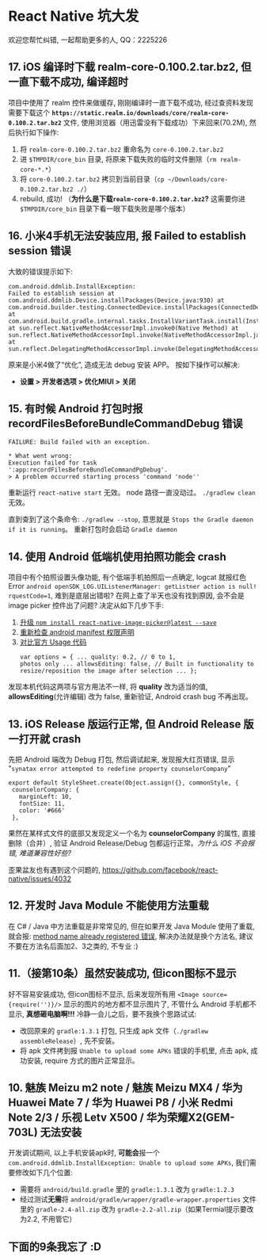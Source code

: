 # React Native 坑大发

欢迎您帮忙纠错, 一起帮助更多的人, QQ：2225226

## 17. iOS 编译时下载 realm-core-0.100.2.tar.bz2, 但一直下载不成功, 编译超时
项目中使用了 realm 控件来做缓存, 刚刚编译时一直下载不成功, 经过查资料发现需要下载这个 **`https://static.realm.io/downloads/core/realm-core-0.100.2.tar.bz2`** 文件, 使用浏览器（用迅雷没有下载成功）下来回来(70.2M), 然后执行如下操作:
1. 将 `realm-core-0.100.2.tar.bz2` 重命名为 `core-0.100.2.tar.bz2`
2. 进 `$TMPDIR/core_bin` 目录, 将原来下载失败的临时文件删除（`rm realm-core-*.*`）
3. 将 `core-0.100.2.tar.bz2` 拷贝到当前目录（`cp ~/Downloads/core-0.100.2.tar.bz2 ./`）
4. rebuild, 成功! （**为什么是下载`realm-core-0.100.2.tar.bz2`?** 这需要你进`$TMPDIR/core_bin` 目录下看一眼下载失败是哪个版本）



## 16. 小米4手机无法安装应用, 报 Failed to establish session 错误
大致的错误提示如下:<pre><code>com.android.ddmlib.InstallException: Failed to establish session
    at com.android.ddmlib.Device.installPackages(Device.java:930)
    at com.android.builder.testing.ConnectedDevice.installPackages(ConnectedDevice.java:113)
    at com.android.build.gradle.internal.tasks.InstallVariantTask.install(InstallVariantTask.java:134)
    at sun.reflect.NativeMethodAccessorImpl.invoke0(Native Method)
    at sun.reflect.NativeMethodAccessorImpl.invoke(NativeMethodAccessorImpl.java:62)
    at sun.reflect.DelegatingMethodAccessorImpl.invoke(DelegatingMethodAccessorImpl.java:43)
</code></pre>
原来是小米4做了“优化”, 造成无法 debug 安装 APP。 按如下操作可以解决:
* **设置 > 开发者选项 > 优化MIUI > 关闭**

## 15. 有时候 Android 打包时报 recordFilesBeforeBundleCommandDebug 错误
<pre><code>FAILURE: Build failed with an exception.

* What went wrong:
Execution failed for task ':app:recordFilesBeforeBundleCommandPgDebug'.
> A problem occurred starting process 'command 'node''
</code></pre>
重新运行 `react-native start` 无效。 node 路径一直没动过。 `./gradlew clean` 无效。

直到查到了这个条命令: `./gradlew --stop`, 意思就是 `Stops the Gradle daemon if it is running`。 重新打包时会启动 `Gradle daemon`

## 14. 使用 Android 低端机使用拍照功能会 crash
项目中有个拍照设置头像功能, 有个低端手机拍照后一点确定, logcat 就报红色 Error `android openSDK_LOG.UIListenerManager: getListner action is null! rquestCode=1`, 难到是底层出错啦?
在网上查了半天也没有找到原因, 会不会是 image picker 控件出了问题? 决定从如下几步下手:
 1. [升级 `npm install react-native-image-picker@latest --save`](https://github.com/marcshilling/react-native-image-picker#install)
 2. [重新检查 android manifest 权限声明](https://github.com/marcshilling/react-native-image-picker#android)
 3. [对比官方 Usage 代码](https://github.com/marcshilling/react-native-image-picker#usage)<pre><code>var options = {
  ...
  quality: 0.2, // 0 to 1, photos only
  ...
  allowsEditing: false, // Built in functionality to resize/reposition the image after selection
  ...
};</code></pre>

发现本机代码这两项与官方用法不一样, 将 **quality** 改为适当的值, **allowsEditing**(允许编辑) 改为 false, 重新验证, Android crash bug 不再出现。


## 13. iOS Release 版运行正常, 但 Android Release 版一打开就 crash
先把 Android 端改为 Debug 打包, 然后调试起来, 发现报大红页错误, 显示 "`synatax error attempted to redefine property counselorCompany`"
<pre><code>export default StyleSheet.create(Object.assign({}, commonStyle, {
 counselorCompany: {
   marginLeft: 10,
   fontSize: 11,
   color: '#666'
 },</code></pre>

果然在某样式文件的底部又发现定义一个名为 **counselorCompany** 的属性, 直接删除（合并）, 验证 Android Release/Debug 包都运行正常。_为什么 iOS 不会报错, 难道兼容性好些?_

歪果盆友也有遇到这个问题的, https://github.com/facebook/react-native/issues/4032

## 12. 开发时 Java Module 不能使用方法重载
在 C# / Java 中方法重载是非常常见的, 但在如果开发 Java Module 使用了重载, 就会报: [method name already registered 错误](https://github.com/Kennytian/learning-react-native/blob/master/components/develop_native_modules.md#24-当心重载陷阱), 解决办法就是换个方法名, 建议不要在方法名后面加2、3之类的, 不专业 :)

## 11.（接第10条）虽然安装成功, 但icon图标不显示

好不容易安装成功, 但icon图标不显示, 后来发现所有用 `<Image source={require('')}/>` 显示的图片的地方都不显示图片了, 不管什么 Android 手机都不显示, **真想砸电脑啊!!!**  冷静一会儿之后，要不我换个思路试试:

* 改回原来的 `gradle:1.3.1` 打包, 只生成 apk 文件（`./gradlew assembleRelease`）, 先不安装。
* 将 apk 文件拷到报 `Unable to upload some APKs` 错误的手机里, 点击 apk, 成功安装, require 方式的图片正常显示。


## 10. 魅族 Meizu m2 note / 魅族 Meizu MX4 / 华为 Huawei Mate 7 / 华为 Huawei P8 / 小米 Redmi Note 2/3 / 乐视 Letv X500 / 华为荣耀X2(GEM-703L) 无法安装

开发调试期间, 以上手机安装apk时, **可能会**报一个 `com.android.ddmlib.InstallException: Unable to upload some APKs`, 我们需要修改如下几个位置:

 * 需要将 `android/build.gradle` 里的 `gradle:1.3.1` 改为 `gradle:1.2.3`
 * 经过测试**无需**将 `android/gradle/wrapper/gradle-wrapper.properties` 文件里的 `gradle-2.4-all.zip` 改为 `gradle-2.2-all.zip`（如果Termial提示要改为2.2, 不用管它）

## 下面的9条我忘了 :D